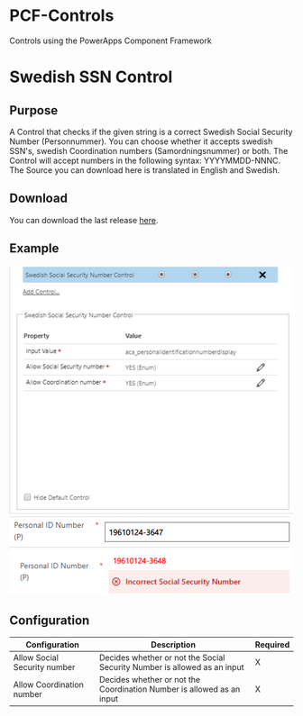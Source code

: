 # PCF-Controls
Controls using the PowerApps Component Framework

# Swedish SSN Control
## Purpose
A Control that checks if the given string is a correct Swedish Social Security Number (Personnummer). You can choose whether it accepts swedish SSN's, swedish Coordination numbers (Samordningsnummer) or both.
The Control will accept numbers in the following syntax: YYYYMMDD-NNNC.
The Source you can download here is translated in English and Swedish.

## Download
You can download the last release [here](https://github.com/BenediktBergmann/PCF-Controls/releases).

## Example
![Configuration](/SwedishSSNControl/Screenshots/Configuration.png)
![CorrectSSSN](/SwedishSSNControl/Screenshots/Correct.png)
![IncorrectSSSN](/SwedishSSNControl/Screenshots/Incorrect.png)

## Configuration
Configuration | Description | Required
------------ | ------------- | -------------
Allow Social Security number | Decides whether or not the Social Security Number is allowed as an input | X
Allow Coordination number | Decides whether or not the Coordination Number is allowed as an input | X
